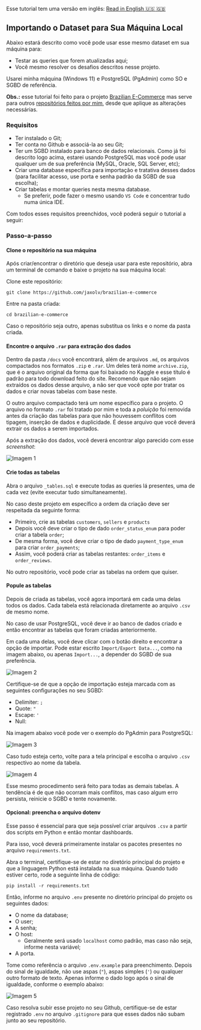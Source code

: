 Esse tutorial tem uma versão em inglês: [Read in English :us: :gb:](/docs/IMPORT_DATA.md)

## Importando o Dataset para Sua Máquina Local
Abaixo estará descrito como você pode usar esse mesmo dataset em sua máquina para:
- Testar as queries que forem atualizadas aqui;
- Você mesmo resolver os desafios descritos nesse projeto.

Usarei minha máquina (Windows 11) e PostgreSQL (PgAdmin) como SO e SGBD de referência.

**Obs.:** esse tutorial foi feito para o projeto [Brazilian E-Commerce](https://www.github.com/jaxolv/brazilian-e-commerce) mas serve para outros [repositórios feitos por mim](https://github.com/jaxolv?tab=repositories), desde que aplique as alterações necessárias.

### Requisitos
- Ter instalado o Git;
- Ter conta no Github e associá-la ao seu Git;
- Ter um SGBD instalado para banco de dados relacionais. Como já foi descrito logo acima, estarei usando PostgreSQL mas você pode usar qualquer um de sua preferência (MySQL, Oracle, SQL Server, etc);
- Criar uma database específica para importação e tratativa desses dados (para facilitar acesso, use porta e senha padrão da SGBD de sua escolha);
- Criar tabelas e montar queries nesta mesma database.
    - Se preferir, pode fazer o mesmo usando `VS Code` e concentrar tudo numa única IDE.

Com todos esses requisitos preenchidos, você poderá seguir o tutorial a seguir:

### Passo-a-passo
#### Clone o repositório na sua máquina

Após criar/encontrar o diretório que deseja usar para este repositório, abra um terminal de comando e baixe o projeto na sua máquina local:

Clone este repositório:
```
git clone https://github.com/jaxolv/brazilian-e-commerce
```
Entre na pasta criada:
```
cd brazilian-e-commerce
```

Caso o repositório seja outro, apenas substitua os links e o nome da pasta criada.

#### Encontre o arquivo `.rar` para extração dos dados

Dentro da pasta `/docs` você encontrará, além de arquivos `.md`, os arquivos compactados nos formatos `.zip` e `.rar`. Um deles terá nome `archive.zip`, que é o arquivo original da forma que foi baixado no Kaggle e esse título é padrão para todo download feito do site. Recomendo que não sejam extraídos os dados desse arquivo, a não ser que você opte por tratar os dados e criar novas tabelas com base neste.

O outro arquivo compactado terá um nome específico para o projeto. O arquivo no formato `.rar` foi tratado por mim e toda a *poluição* foi removida antes da criação das tabelas para que não houvessem conflitos com tipagem, inserção de dados e duplicidade. É desse arquivo que você deverá extrair os dados a serem importados.

Após a extração dos dados, você deverá encontrar algo parecido com esse *screenshot*:

![Imagem 1](/images/094210.png)

#### Crie todas as tabelas

Abra o arquivo `_tables.sql` e execute todas as queries lá presentes, uma de cada vez (evite executar tudo simultaneamente).

No caso deste projeto em específico a ordem da criação deve ser respeitada da seguinte forma:
- Primeiro, crie as tabelas `customers`, `sellers` e `products`
- Depois você deve criar o tipo de dado `order_status_enum` para poder criar a tabela `order`;
- De mesma forma, você deve criar o tipo de dado `payment_type_enum` para criar `order_payments`;
- Assim, você poderá criar as tabelas restantes: `order_items` e `order_reviews`.

No outro repositório, você pode criar as tabelas na ordem que quiser.

#### Popule as tabelas

Depois de criada as tabelas, você agora importará em cada uma delas todos os dados. Cada tabela está relacionada diretamente ao arquivo `.csv` de mesmo nome.

No caso de usar PostgreSQL, você deve ir ao banco de dados criado e então encontrar as tabelas que foram criadas anteriormente.

Em cada uma delas, você deve clicar com o botão direito e encontrar a opção de importar. Pode estar escrito `Import/Export Data...`, como na imagem abaixo, ou apenas `Import...`, a depender do SGBD de sua preferência.

![Imagem 2](/images/100627.png)

Certifique-se de que a opção de importação esteja marcada com as seguintes configurações no seu SGBD:
- Delimiter: `;`
- Quote: `"`
- Escape: `'`
- Null: ` `

Na imagem abaixo você pode ver o exemplo do PgAdmin para PostgreSQL:

![Imagem 3](/images/161603.png)

Caso tudo esteja certo, volte para a tela principal e escolha o arquivo `.csv` respectivo ao nome da tabela.

![Imagem 4](/images/161655.png)

Esse mesmo procedimento será feito para todas as demais tabelas. A tendência é de que não ocorram mais conflitos, mas caso algum erro persista, reinicie o SGBD e tente novamente.

#### Opcional: preencha o arquivo dotenv

Esse passo é essencial para que seja possível criar arquivos `.csv` a partir dos scripts em Python e então montar dashboards.

Para isso, você deverá primeiramente instalar os pacotes presentes no arquivo `requirements.txt`.

Abra o terminal, certifique-se de estar no diretório principal do projeto e que a linguagem Python está instalada na sua máquina. Quando tudo estiver certo, rode a seguinte linha de código:
```
pip install -r requirements.txt
```

Então, informe no arquivo `.env` presente no diretório principal do projeto os seguintes dados:
- O nome da database;
- O user;
- A senha;
- O host:
    - Geralmente será usado `localhost` como padrão, mas caso não seja, informe nesta variável;
- A porta.

Tome como referência o arquivo `.env.example` para preenchimento. Depois do sinal de igualdade, não use aspas (`"`), aspas simples (`'`) ou qualquer outro formato de texto. Apenas informe o dado logo após o sinal de igualdade, conforme o exemplo abaixo:

![Imagem 5](/images/094922.png)

Caso resolva subir esse projeto no seu Github, certifique-se de estar registrado `.env` no arquivo `.gitignore` para que esses dados não subam junto ao seu repositório.
